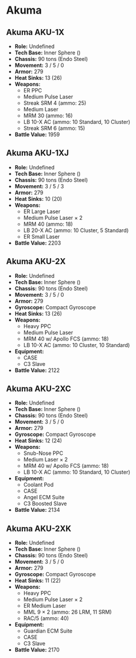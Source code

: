 # Akuma
## Akuma AKU-1X
- **Role:** Undefined
- **Tech Base:** Inner Sphere ()
- **Chassis:** 90 tons (Endo Steel)
- **Movement:** 3 / 5 / 0
- **Armor:** 279
- **Heat Sinks:** 13 (26)
- **Weapons:**
  - ER PPC
  - Medium Pulse Laser
  - Streak SRM 4 (ammo: 25)
  - Medium Laser
  - MRM 30 (ammo: 16)
  - LB 10-X AC (ammo: 10 Standard, 10 Cluster)
  - Streak SRM 6 (ammo: 15)
- **Battle Value:** 1959

## Akuma AKU-1XJ
- **Role:** Undefined
- **Tech Base:** Inner Sphere ()
- **Chassis:** 90 tons (Endo Steel)
- **Movement:** 3 / 5 / 3
- **Armor:** 279
- **Heat Sinks:** 10 (20)
- **Weapons:**
  - ER Large Laser
  - Medium Pulse Laser × 2
  - MRM 40 (ammo: 18)
  - LB 20-X AC (ammo: 10 Cluster, 5 Standard)
  - ER Small Laser
- **Battle Value:** 2203

## Akuma AKU-2X
- **Role:** Undefined
- **Tech Base:** Inner Sphere ()
- **Chassis:** 90 tons (Endo Steel)
- **Movement:** 3 / 5 / 0
- **Armor:** 279
- **Gyroscope:** Compact Gyroscope
- **Heat Sinks:** 13 (26)
- **Weapons:**
  - Heavy PPC
  - Medium Pulse Laser
  - MRM 40 w/ Apollo FCS (ammo: 18)
  - LB 10-X AC (ammo: 10 Cluster, 10 Standard)
- **Equipment:**
  - CASE
  - C3 Slave
- **Battle Value:** 2122

## Akuma AKU-2XC
- **Role:** Undefined
- **Tech Base:** Inner Sphere ()
- **Chassis:** 90 tons (Endo Steel)
- **Movement:** 3 / 5 / 0
- **Armor:** 279
- **Gyroscope:** Compact Gyroscope
- **Heat Sinks:** 12 (24)
- **Weapons:**
  - Snub-Nose PPC
  - Medium Laser × 2
  - MRM 40 w/ Apollo FCS (ammo: 18)
  - LB 10-X AC (ammo: 10 Standard, 10 Cluster)
- **Equipment:**
  - Coolant Pod
  - CASE
  - Angel ECM Suite
  - C3 Boosted Slave
- **Battle Value:** 2134

## Akuma AKU-2XK
- **Role:** Undefined
- **Tech Base:** Inner Sphere ()
- **Chassis:** 90 tons (Endo Steel)
- **Movement:** 3 / 5 / 0
- **Armor:** 279
- **Gyroscope:** Compact Gyroscope
- **Heat Sinks:** 11 (22)
- **Weapons:**
  - Heavy PPC
  - Medium Pulse Laser × 2
  - ER Medium Laser
  - MML 9 × 2 (ammo: 26 LRM, 11 SRM)
  - RAC/5 (ammo: 40)
- **Equipment:**
  - Guardian ECM Suite
  - CASE
  - C3 Slave
- **Battle Value:** 2170

